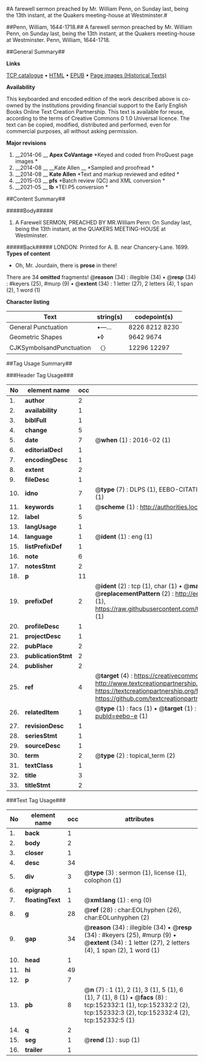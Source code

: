 #A farewell sermon preached by Mr. William Penn, on Sunday last, being the 13th instant, at the Quakers meeting-house at Westminster.#

##Penn, William, 1644-1718.##
A farewell sermon preached by Mr. William Penn, on Sunday last, being the 13th instant, at the Quakers meeting-house at Westminster.
Penn, William, 1644-1718.

##General Summary##

**Links**

[TCP catalogue](http://www.ota.ox.ac.uk/tcp/)  • 
[HTML](http://tei.it.ox.ac.uk/tcp/Texts-HTML/free/A90/A90409.html)  • 
[EPUB](http://tei.it.ox.ac.uk/tcp/Texts-EPUB/free/A90/A90409.epub) • 
[Page images (Historical Texts)](https://historicaltexts.jisc.ac.uk/eebo-38875656e)

**Availability**

This keyboarded and encoded edition of the work described above is co-owned by the
    institutions providing financial support to the Early English Books Online Text Creation
    Partnership. This text is available for reuse, according to the terms of  Creative Commons 0 1.0 Universal
    licence. The text can be copied, modified, distributed and performed, even for commercial
    purposes, all without asking permission.

**Major revisions**

1. __2014-06 __ __Apex CoVantage__ *Keyed and coded from ProQuest page images *
1. __2014-08 __ __Kate Allen __ *Sampled and proofread *
1. __2014-08 __ __Kate Allen__ *Text and markup reviewed and edited *
1. __2015-03 __ __pfs__ *Batch review (QC) and XML conversion *
1. __2021-05 __ __lb__ *TEI P5 conversion *

##Content Summary##

#####Body#####

1. A Farewell SERMON, PREACHED BY MR.William Penn: On Sunday last, being the 13th instant, at the QUAKERS MEETING-HOUSE at Westminster.

#####Back#####
LONDON: Printed for A. B. near Chancery-Lane. 1699.
**Types of content**

  * Oh, Mr. Jourdain, there is **prose** in there!

There are 34 **omitted** fragments! 
 @__reason__ (34) : illegible (34)  •  @__resp__ (34) : #keyers (25), #murp (9)  •  @__extent__ (34) : 1 letter (27), 2 letters (4), 1 span (2), 1 word (1)

**Character listing**


|Text|string(s)|codepoint(s)|
|---|---|---|
|General Punctuation|•—…|8226 8212 8230|
|Geometric Shapes|▪◊|9642 9674|
|CJKSymbolsandPunctuation|〈〉|12296 12297|

##Tag Usage Summary##

###Header Tag Usage###

|No|element name|occ|attributes|
|---|---|---|---|
|1.|__author__|2||
|2.|__availability__|1||
|3.|__biblFull__|1||
|4.|__change__|5||
|5.|__date__|7| @__when__ (1) : 2016-02 (1)|
|6.|__editorialDecl__|1||
|7.|__encodingDesc__|1||
|8.|__extent__|2||
|9.|__fileDesc__|1||
|10.|__idno__|7| @__type__ (7) : DLPS (1), EEBO-CITATION (1), VID (1), EEBO-PROQUEST (1), STC (2), OCLC (1)|
|11.|__keywords__|1| @__scheme__ (1) : http://authorities.loc.gov/ (1)|
|12.|__label__|5||
|13.|__langUsage__|1||
|14.|__language__|1| @__ident__ (1) : eng (1)|
|15.|__listPrefixDef__|1||
|16.|__note__|6||
|17.|__notesStmt__|2||
|18.|__p__|11||
|19.|__prefixDef__|2| @__ident__ (2) : tcp (1), char (1)  •  @__matchPattern__ (2) : ([0-9\-]+):([0-9IVX]+) (1), (.+) (1)  •  @__replacementPattern__ (2) : http://eebo.chadwyck.com/downloadtiff?vid=$1&page=$2 (1), https://raw.githubusercontent.com/textcreationpartnership/Texts/master/tcpchars.xml#$1 (1)|
|20.|__profileDesc__|1||
|21.|__projectDesc__|1||
|22.|__pubPlace__|2||
|23.|__publicationStmt__|2||
|24.|__publisher__|2||
|25.|__ref__|4| @__target__ (4) : https://creativecommons.org/publicdomain/zero/1.0/ (1), http://www.textcreationpartnership.org/docs/. (1), https://textcreationpartnership.org/faq/#faq05 (1), https://github.com/textcreationpartnership (1)|
|26.|__relatedItem__|1| @__type__ (1) : facs (1)  •  @__target__ (1) : https://data.historicaltexts.jisc.ac.uk/view?pubId=eebo-e (1)|
|27.|__revisionDesc__|1||
|28.|__seriesStmt__|1||
|29.|__sourceDesc__|1||
|30.|__term__|2| @__type__ (2) : topical_term (2)|
|31.|__textClass__|1||
|32.|__title__|3||
|33.|__titleStmt__|2||


###Text Tag Usage###

|No|element name|occ|attributes|
|---|---|---|---|
|1.|__back__|1||
|2.|__body__|2||
|3.|__closer__|1||
|4.|__desc__|34||
|5.|__div__|3| @__type__ (3) : sermon (1), license (1), colophon (1)|
|6.|__epigraph__|1||
|7.|__floatingText__|1| @__xml:lang__ (1) : eng (0)|
|8.|__g__|28| @__ref__ (28) : char:EOLhyphen (26), char:EOLunhyphen (2)|
|9.|__gap__|34| @__reason__ (34) : illegible (34)  •  @__resp__ (34) : #keyers (25), #murp (9)  •  @__extent__ (34) : 1 letter (27), 2 letters (4), 1 span (2), 1 word (1)|
|10.|__head__|1||
|11.|__hi__|49||
|12.|__p__|7||
|13.|__pb__|8| @__n__ (7) : 1 (1), 2 (1), 3 (1), 5 (1), 6 (1), 7 (1), 8 (1)  •  @__facs__ (8) : tcp:152332:1 (1), tcp:152332:2 (2), tcp:152332:3 (2), tcp:152332:4 (2), tcp:152332:5 (1)|
|14.|__q__|2||
|15.|__seg__|1| @__rend__ (1) : sup (1)|
|16.|__trailer__|1||
